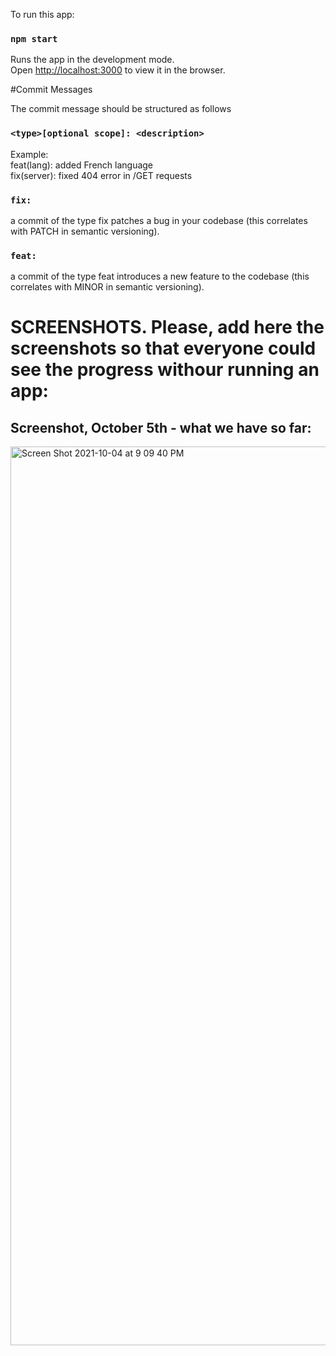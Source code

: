 To run this app:
### `npm start`
Runs the app in the development mode.\
Open [http://localhost:3000](http://localhost:3000) to view it in the browser.

#Commit Messages

The commit message should be structured as follows

### `<type>[optional scope]: <description>`
Example: \
feat(lang): added French language \
fix(server): fixed 404 error in /GET requests

### `fix:` 
a commit of the type fix patches a bug in your codebase (this correlates with PATCH in semantic versioning).
### `feat: `
a commit of the type feat introduces a new feature to the codebase (this correlates with MINOR in semantic versioning).

# SCREENSHOTS. Please, add here the screenshots so that everyone could see the progress withour running an app: 

## Screenshot, October 5th - what we have so far: 
<img width="1438" alt="Screen Shot 2021-10-04 at 9 09 40 PM" src="https://user-images.githubusercontent.com/38446114/135945015-59d34dcd-25a1-49e4-b905-5db5d084aced.png">
